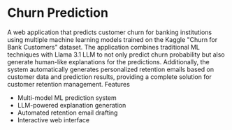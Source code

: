 # Churn Prediction
A web application that predicts customer churn for banking institutions using multiple machine learning models trained on the Kaggle "Churn for Bank Customers" dataset. The application combines traditional ML techniques with Llama 3.1 LLM to not only predict churn probability but also generate human-like explanations for the predictions. Additionally, the system automatically generates personalized retention emails based on customer data and prediction results, providing a complete solution for customer retention management. Features
- Multi-model ML prediction system
- LLM-powered explanation generation
- Automated retention email drafting
- Interactive web interface
